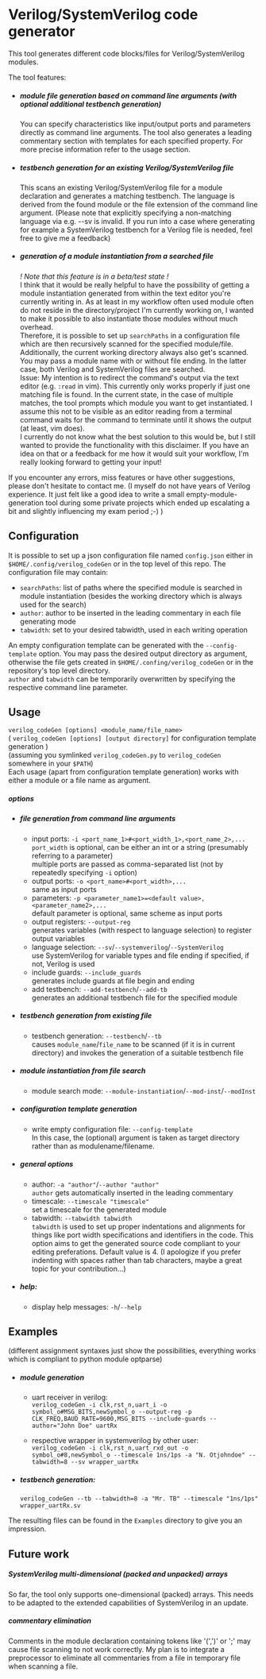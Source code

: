 # Verilog/SystemVerilog code generator
This tool generates different code blocks/files for Verilog/SystemVerilog modules.  

The tool features:
* ##### module file generation based on command line arguments (with optional additional testbench generation)
	You can specify characteristics like input/output ports and parameters directly as command line arguments. The tool also generates a leading commentary section with templates for each specified property. For more precise information refer to the usage section.   
* ##### testbench generation for an existing Verilog/SystemVerilog file  
	This scans an existing Verilog/SystemVerilog file for a module declaration and generates a matching testbench. The language is derived from the found module or the file extension of the command line argument. (Please note that explicitly specifying a non-matching language via e.g. --sv is invalid. If you run into a case where generating for example a SystemVerilog testbench for a Verilog file is needed, feel free to give me a feedback)  
* ##### generation of a module instantiation from a searched file
	_! Note that this feature is in a beta/test state !_  
I think that it would be really helpful to have the possibility of getting a module instantiation generated from within the text editor you're currently writing in. As at least in my workflow often used module often do not reside in the directory/project I'm currently working on, I wanted to make it possible to also instantiate those modules without much overhead.  
Therefore, it is possible to set up `searchPaths` in a configuration file which are then recursively scanned for the specified module/file. Additionally, the current working directory always also get's scanned. You may pass a module name with or without file ending. In the latter case, both Verilog and SystemVerilog files are searched.  
Issue: My intention is to redirect the command's output via the text editor (e.g. `:read` in vim). This currently only works properly if just one matching file is found. In the current state, in the case of multiple matches, the tool prompts which module you want to get instantiated. I assume this not to be visible as an editor reading from a terminal command waits for the command to terminate until it shows the output (at least, vim does).  
I currently do not know what the best solution to this would be, but I still wanted to provide the functionality with this disclaimer. If you have an idea on that or a feedback for me how it would suit your workflow, I'm really looking forward to getting your input!

If you encounter any errors, miss features or have other suggestions, please don't hesitate to contact me. (I myself do not have years of Verilog experience. It just felt like a good idea to write a small empty-module-generation tool during some private projects which ended up escalating a bit and slightly influencing my exam period ;-) ) 


## Configuration
It is possible to set up a json configuration file named `config.json` either in `$HOME/.config/verilog_codeGen` or in the top level of this repo. 
The configuration file may contain:
* `searchPaths`: list of paths where the specified module is searched in module instantiation (besides the working directory which is always used for the search)
* `author`: author to be inserted in the leading commentary in each file generating mode
* `tabwidth`: set to your desired tabwidth, used in each writing operation  

An empty configuration template can be generated with the `--config-template` option. You may pass the desired output directory as argument, otherwise the file gets created in `$HOME/.confing/verilog_codeGen` or in the repository's top level directory.  
`author` and `tabwidth` can be temporarily overwritten by specifying the respective command line parameter.


## Usage
`verilog_codeGen [options] <module_name/file_name>`  
( `verilog_codeGen [options] [output directory]` for configuration template generation )  
(assuming you symlinked `verilog_codeGen.py` to `verilog_codeGen` somewhere in your `$PATH`)  
Each usage (apart from configuration template generation) works with either a module or a file name as argument.

##### options
* ##### file generation from command line arguments
	* input ports: `-i <port_name_1>#<port_width_1>,<port_name_2>,...`   
	`port_width` is optional, can be either an int or a string (presumably referring to a parameter)  
	multiple ports are passed as comma-separated list (not by repeatedly specifying `-i` option)
	* output ports: `-o <port_name>#<port_width>,...`  
	same as input ports
	* parameters: `-p <parameter_name1>=<default value>,<parameter_name2>,...`   
	default parameter is optional, same scheme as input ports
	* output registers: `--output-reg`  
	generates variables (with respect to language selection) to register output variables
	* language selection: `--sv`/`--systemverilog`/`--SystemVerilog`  
	use SystemVerilog for variable types and file ending if specified, if not, Verilog is used
	* include guards: `--include_guards`  
	generates include guards at file begin and ending
	* add testbench: `--add-testbench`/`--add-tb`  
	generates an additional testbench file for the specified module

* ##### testbench generation from existing file
  	* testbench generation: `--testbench`/`--tb`  
  	causes `module_name`/`file_name` to be scanned (if it is in current directory) and invokes the generation of a suitable testbench file

* ##### module instantiation from file search
  	* module search mode: `--module-instantiation`/`--mod-inst`/`--modInst`  

* ##### configuration template generation
  	* write empty configuration file: `--config-template`  
  	  	In this case, the (optional) argument is taken as target directory rather than as modulename/filename. 

* ##### general options
	* author: `-a "author"`/`--author "author"`   
	`author` gets automatically inserted in the leading commentary
	* timescale: `--timescale "timescale"`  
	set a timescale for the generated module
	* tabwidth: `--tabwidth tabwidth`  
	`tabwidth` is used to set up proper indentations and alignments for things like port width specifications and identifiers in the code. This option aims to get the generated source code compliant to your editing preferations. Default value is 4. (I apologize if you prefer indenting with spaces rather than tab characters, maybe a great topic for your contribution...)
* ##### help: 
  	* display help messages: `-h`/`--help`  
	

## Examples

(different assignment syntaxes just show the possibilities, everything works which is compliant to python module optparse)

* ##### module generation  
	* uart receiver in verilog:  
`verilog_codeGen -i clk,rst_n,uart_i -o symbol_o#MSG_BITS,newSymbol_o --output-reg -p CLK_FREQ,BAUD_RATE=9600,MSG_BITS --include-guards --author="John Doe" uartRx`

	* respective wrapper in systemverilog by other user:  
`verilog_codeGen -i clk,rst_n,uart_rxd_out -o symbol_o#8,newSymbol_o --timescale 1ns/1ps -a "N. Otjohndoe" --tabwidth=8 --sv wrapper_uartRx`  

* ##### testbench generation:  
	`verilog_codeGen --tb --tabwidth=8 -a "Mr. TB" --timescale "1ns/1ps" wrapper_uartRx.sv`

The resulting files can be found in the `Examples` directory to give you an impression.


## Future work
##### SystemVerilog multi-dimensional (packed and unpacked) arrays  
So far, the tool only supports one-dimensional (packed) arrays. This needs to be adapted to the extended capabilities of SystemVerilog in an update.

##### commentary elimination
Comments in the module declaration containing tokens like '(',')' or ';' may cause file scanning to not work correctly. My plan is to integrate a preprocessor to eliminate all commentaries from a file in temporary file when scanning a file.

